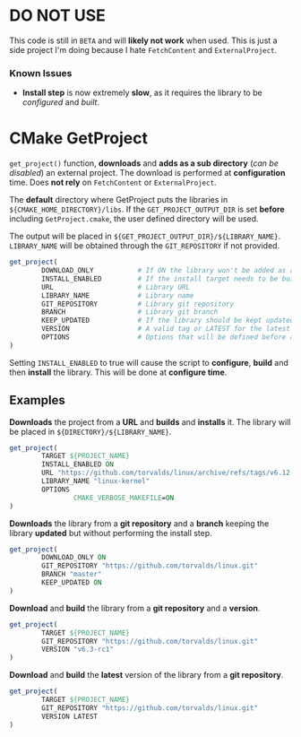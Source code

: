 # DO NOT USE

This code is still in `BETA` and will **likely not work** when used. This is
just a side project I'm doing because I hate `FetchContent` and `ExternalProject`.

### Known Issues

 - **Install step** is now extremely **slow**, as it requires the library to be
   *configured* and *built*.

# CMake GetProject

`get_project()` function, **downloads** and **adds as a sub directory**
(*can be disabled*) an external project. The download is performed at
**configuration** time. Does **not rely** on `FetchContent` or
`ExternalProject`.

The **default** directory where GetProject puts the libraries in
`${CMAKE_HOME_DIRECTORY}/libs`. If the `GET_PROJECT_OUTPUT_DIR` is set 
**before** including `GetProject.cmake`, the user defined directory will be
used.

The output will be placed in `${GET_PROJECT_OUTPUT_DIR}/${LIBRARY_NAME}`. 
`LIBRARY_NAME` will be obtained through the `GIT_REPOSITORY` if not provided.

```cmake
get_project(
        DOWNLOAD_ONLY           # If ON the library won't be added as a sub directory
        INSTALL_ENABLED         # If the install target needs to be built
        URL                     # Library URL
        LIBRARY_NAME            # Library name
        GIT_REPOSITORY          # Library git repository
        BRANCH                  # Library git branch
        KEEP_UPDATED            # If the library should be kept updated
        VERSION                 # A valid tag or LATEST for the latest release
        OPTIONS                 # Options that will be defined before adding the sub directory.
)
```

Setting `INSTALL_ENABLED` to true will cause the script to **configure**,
**build** and then **install** the library. This will be done at **configure
time**.

## Examples

**Downloads** the project from a **URL** and **builds** and **installs** it.
The library will be placed in `${DIRECTORY}/${LIBRARY_NAME}`.

```cmake
get_project(
        TARGET ${PROJECT_NAME}
        INSTALL_ENABLED ON
        URL "https://github.com/torvalds/linux/archive/refs/tags/v6.12.zip"
        LIBRARY_NAME "linux-kernel"
        OPTIONS
                CMAKE_VERBOSE_MAKEFILE=ON
)
```

**Downloads** the library from a **git repository** and a **branch** keeping
the library **updated** but without performing the install step.

```cmake
get_project(
        DOWNLOAD_ONLY ON
        GIT_REPOSITORY "https://github.com/torvalds/linux.git"
        BRANCH "master"
        KEEP_UPDATED ON
)
```

**Download** and **build** the library from a **git repository** and a **version**.

```cmake
get_project(
        TARGET ${PROJECT_NAME}
        GIT_REPOSITORY "https://github.com/torvalds/linux.git"
        VERSION "v6.3-rc1"
)
```

**Download** and **build** the **latest** version of the library from a **git repository**.

```cmake
get_project(
        TARGET ${PROJECT_NAME}
        GIT_REPOSITORY "https://github.com/torvalds/linux.git"
        VERSION LATEST
)
```